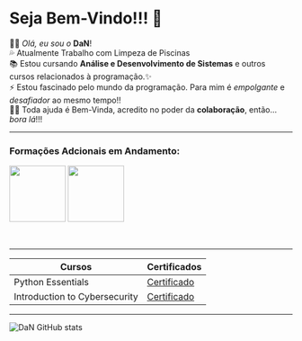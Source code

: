 
#  **Seja Bem-Vindo!!!** 👋</br>


 👨🏿 *Olá, eu sou o* **DaN**!</br>
 💦 Atualmente Trabalho com Limpeza de Piscinas </br>
 📚 Estou cursando **Análise e Desenvolvimento de Sistemas** e outros cursos relacionados à programação.✨</br>
 ⚡ Estou fascinado pelo mundo da programação. Para mim é *empolgante* e *desafiador* ao mesmo tempo!!</br>
 🤝🏼 Toda ajuda é Bem-Vinda, acredito no poder da **colaboração**, então... _bora lá_!!!</br>

_________________________________________________________

### Formações Adcionais em Andamento:

<p align="center>
<img src="https://cdn.jsdelivr.net/gh/devicons/devicon@latest/icons/csharp/csharp-original.svg" width="100px">
<img src="https://cdn.jsdelivr.net/gh/devicons/devicon@latest/icons/javascript/javascript-original.svg" width="100px">
<img src="https://cdn.jsdelivr.net/gh/devicons/devicon@latest/icons/nodejs/nodejs-original-wordmark.svg" width="100px"></p>

</br>

-----
| Cursos | Certificados |
|--------|--------------|
|Python Essentials|[Certificado](https://www.credly.com/badges/e52227b7-8428-4452-b6f1-1fdc682b225c/public_url)
|Introduction to Cybersecurity|[Certificado](https://www.credly.com/badges/ebe001d2-e82e-4081-9dee-abc51f2b8f91/public_url)

-----

![DaN GitHub stats](https://github-readme-stats.vercel.app/api?username=azevedod1&show_icons=true&theme=radical)

<!--
**Azevedod1/Azevedod1** is a ✨ _special_ ✨ repository because its `README.md` (this file) appears on your GitHub profile.

Here are some ideas to get you started:

## 👨🏿 Olá, me chamo Danilo
- 💦 Atualmente Trabalho com Limpeza de Piscinas ...
- 🌱 Estou cursando Análise e Desenvolvimento de Sistemas ...
- ⚡ Estou fascinado pelo mundo da programação...

-->
